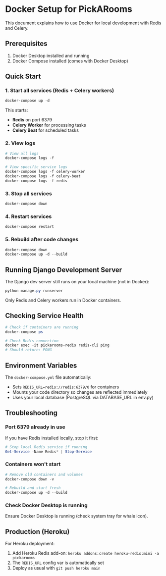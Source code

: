 # Docker Setup for PickARooms

This document explains how to use Docker for local development with Redis and Celery.

## Prerequisites

1. Docker Desktop installed and running
2. Docker Compose installed (comes with Docker Desktop)

## Quick Start

### 1. Start all services (Redis + Celery workers)

```powershell
docker-compose up -d
```

This starts:
- **Redis** on port 6379
- **Celery Worker** for processing tasks
- **Celery Beat** for scheduled tasks

### 2. View logs

```powershell
# View all logs
docker-compose logs -f

# View specific service logs
docker-compose logs -f celery-worker
docker-compose logs -f celery-beat
docker-compose logs -f redis
```

### 3. Stop all services

```powershell
docker-compose down
```

### 4. Restart services

```powershell
docker-compose restart
```

### 5. Rebuild after code changes

```powershell
docker-compose down
docker-compose up -d --build
```

## Running Django Development Server

The Django dev server still runs on your local machine (not in Docker):

```powershell
python manage.py runserver
```

Only Redis and Celery workers run in Docker containers.

## Checking Service Health

```powershell
# Check if containers are running
docker-compose ps

# Check Redis connection
docker exec -it pickarooms-redis redis-cli ping
# Should return: PONG
```

## Environment Variables

The `docker-compose.yml` file automatically:
- Sets `REDIS_URL=redis://redis:6379/0` for containers
- Mounts your code directory so changes are reflected immediately
- Uses your local database (PostgreSQL via DATABASE_URL in env.py)

## Troubleshooting

### Port 6379 already in use
If you have Redis installed locally, stop it first:
```powershell
# Stop local Redis service if running
Get-Service -Name Redis* | Stop-Service
```

### Containers won't start
```powershell
# Remove old containers and volumes
docker-compose down -v

# Rebuild and start fresh
docker-compose up -d --build
```

### Check Docker Desktop is running
Ensure Docker Desktop is running (check system tray for whale icon).

## Production (Heroku)

For Heroku deployment:
1. Add Heroku Redis add-on: `heroku addons:create heroku-redis:mini -a pickarooms`
2. The `REDIS_URL` config var is automatically set
3. Deploy as usual with `git push heroku main`
